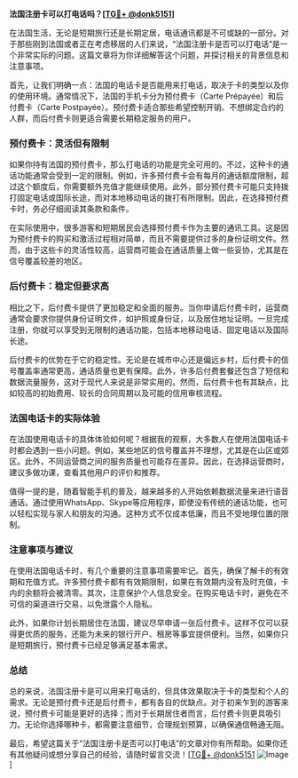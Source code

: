 **法国注册卡可以打电话吗？[[TG💪+ @donk5151](https://t.me/s/donk5151)]**

在法国生活，无论是短期旅行还是长期定居，电话通讯都是不可或缺的一部分。对于那些刚到法国或者正在考虑移居的人们来说，“法国注册卡是否可以打电话”是一个非常实际的问题。这篇文章将为你详细解答这个问题，并探讨相关的背景信息和注意事项。

首先，让我们明确一点：法国的电话卡是否能用来打电话，取决于卡的类型以及你的使用环境。通常情况下，法国的手机卡分为预付费卡（Carte Prépayée）和后付费卡（Carte Postpayée）。预付费卡适合那些希望控制开销、不想绑定合约的人群，而后付费卡则更适合需要长期稳定服务的用户。

### 预付费卡：灵活但有限制

如果你持有法国的预付费卡，那么打电话的功能是完全可用的。不过，这种卡的通话功能通常会受到一定的限制。例如，许多预付费卡会有每月的通话额度限制，超过这个额度后，你需要额外充值才能继续使用。此外，部分预付费卡可能只支持拨打固定电话或国际长途，而对本地移动电话的拨打有所限制。因此，在选择预付费卡时，务必仔细阅读其条款和条件。

在实际使用中，很多游客和短期居民会选择预付费卡作为主要的通讯工具。这是因为预付费卡的购买和激活过程相对简单，而且不需要提供过多的身份证明文件。然而，由于这些卡的灵活性较高，运营商可能会在通话质量上做一些妥协，尤其是在信号覆盖较差的地区。

### 后付费卡：稳定但要求高

相比之下，后付费卡提供了更加稳定和全面的服务。当你申请后付费卡时，运营商通常会要求你提供身份证明文件，如护照或身份证，以及居住地址证明。一旦完成注册，你就可以享受到无限制的通话功能，包括本地移动电话、固定电话以及国际长途。

后付费卡的优势在于它的稳定性。无论是在城市中心还是偏远乡村，后付费卡的信号覆盖率通常更高，通话质量也更有保障。此外，许多后付费套餐还包含了短信和数据流量服务，这对于现代人来说是非常实用的。然而，后付费卡也有其缺点，比如较高的初始费用、较长的合同周期以及可能的信用审核流程。

### 法国电话卡的实际体验

在法国使用电话卡的具体体验如何呢？根据我的观察，大多数人在使用法国电话卡时都会遇到一些小问题。例如，某些地区的信号覆盖并不理想，尤其是在山区或郊区。此外，不同运营商之间的服务质量也可能存在差异。因此，在选择运营商时，建议多做功课，查看其他用户的评价和推荐。

值得一提的是，随着智能手机的普及，越来越多的人开始依赖数据流量来进行语音通话。通过使用WhatsApp、Skype等应用程序，即使没有传统的通话功能，也可以轻松实现与家人和朋友的沟通。这种方式不仅成本低廉，而且不受地理位置的限制。

### 注意事项与建议

在使用法国电话卡时，有几个重要的注意事项需要牢记。首先，确保了解卡的有效期和充值方式。许多预付费卡都有有效期限制，如果在有效期内没有及时充值，卡内的余额将会被清零。其次，注意保护个人信息安全。在购买电话卡时，避免在不可信的渠道进行交易，以免泄露个人隐私。

此外，如果你计划长期居住在法国，建议尽早申请一张后付费卡。这样不仅可以获得更优质的服务，还能为未来的银行开户、租房等事宜提供便利。当然，如果你只是短期旅行，预付费卡已经足够满足基本需求。

### 总结

总的来说，法国注册卡是可以用来打电话的，但具体效果取决于卡的类型和个人的需求。无论是预付费卡还是后付费卡，都有各自的优缺点。对于初来乍到的游客来说，预付费卡可能是更好的选择；而对于长期居住者而言，后付费卡则更具吸引力。无论你选择哪种卡，都需要注意细节，合理规划预算，以确保通信畅通无阻。

最后，希望这篇关于“法国注册卡是否可以打电话”的文章对你有所帮助。如果你还有其他疑问或想分享自己的经验，请随时留言交流！[[TG💪+ @donk5151](https://t.me/s/donk5151) ![Image](https://i.postimg.cc/rwNCRYN7/Snipaste-2025-04-30-17-27-05.png)]